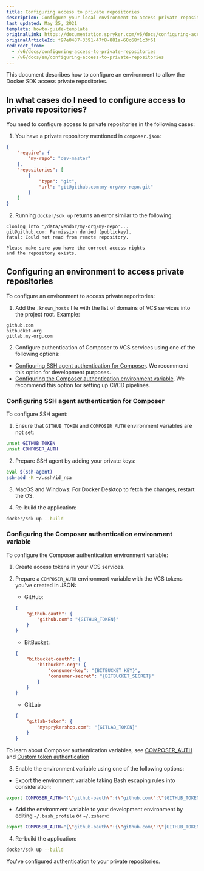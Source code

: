 ```yaml
---
title: Configuring access to private repositories
description: Configure your local environment to access private repositories.
last_updated: May 25, 2021
template: howto-guide-template
originalLink: https://documentation.spryker.com/v6/docs/configuring-access-to-private-repositories
originalArticleId: f97e0487-3391-47f8-881a-60c68f1c3f61
redirect_from:
  - /v6/docs/configuring-access-to-private-repositories
  - /v6/docs/en/configuring-access-to-private-repositories
---
```


This document describes how to configure an environment to allow the Docker SDK access private repositories.

## In what cases do I need to configure access to private repositories?

You need to configure access to private repositories in the following cases:

1. You have a private repository mentioned in `composer.json`:
```json
{
    "require": {
        "my-repo": "dev-master"
    },
    "repositories": [
        {
            "type": "git",
            "url": "git@github.com:my-org/my-repo.git"
        }
    ]
}
```

2. Running `docker/sdk up` returns an error similar to the following:
```
Cloning into '/data/vendor/my-org/my-repo'...
git@github.com: Permission denied (publickey).
fatal: Could not read from remote repository.

Please make sure you have the correct access rights
and the repository exists.
```

## Configuring an environment to access private repositories

To configure an environment to access private reporitories:

1. Add the `.known_hosts` file with the list of domains of VCS services into the project root. Example:
```
github.com
bitbucket.org
gitlab.my-org.com
```

2. Configure authentication of Composer to VCS services using one of the following options:
* [Configuring SSH agent authentication for Composer](#configuring-ssh-agent-authentication-for-composer). We recommend this option for development purposes.
* [Configuring the Composer authentication environment variable](#configuring-the-composer-authentication-environment-variable). We recommend this option for setting up CI/CD pipelines.


### Configuring SSH agent authentication for Composer

To configure SSH agent:

1. Ensure that `GITHUB_TOKEN` and `COMPOSER_AUTH` environment variables are not set:
```bash
unset GITHUB_TOKEN
unset COMPOSER_AUTH
```

2. Prepare SSH agent by adding your private keys:
```bash
eval $(ssh-agent)
ssh-add -K ~/.ssh/id_rsa
```

3. MacOS and Windows: For Docker Desktop to fetch the changes, restart the OS. 


4. Re-build the application:
```bash
docker/sdk up --build
```

### Configuring the Composer authentication environment variable

To configure the Composer authentication environment variable:

1. Create access tokens in your VCS services.
2. Prepare a `COMPOSER_AUTH` environment variable with the VCS tokens you've created in JSON:

   * GitHub:
    ```json
    {
        "github-oauth": {
            "github.com": "{GITHUB_TOKEN}"
        }
    }
    ```

   * BitBucket:
    ```json
    {
        "bitbucket-oauth": {
            "bitbucket.org": {
                "consumer-key": "{BITBUCKET_KEY}",
                "consumer-secret": "{BITBUCKET_SECRET}"
            }
        }
    }
    ```

    * GitLab
    ```json
    {
        "gitlab-token": {
            "mysprykershop.com": "{GITLAB_TOKEN}"
        }
    }
    ```

To learn about Composer authentication variables, see [COMPOSER_AUTH](https://getcomposer.org/doc/03-cli.md#composer-auth) and [Custom token authentication](https://getcomposer.org/doc/articles/authentication-for-private-packages.md#custom-token-authentication)

3. Enable the environment variable using one of the following options:

* Export the environment variable taking Bash escaping rules into consideration:
```bash
export COMPOSER_AUTH="{\"github-oauth\":{\"github.com\":\"{GITHUB_TOKEN}\"},\"gitlab-oauth\":{\"gitlab.com\":\"{GITLAB_TOKEN}\"},\"bitbucket-oauth\":{\"bitbucket.org\": {\"consumer-key\": \"{BITBUCKET_KEY}\", \"consumer-secret\": \"{BITBUCKET_SECRET}\"{% raw %}}}{% endraw %}}"
```
* Add the environment variable to your development environment by editing `~/.bash_profile` or `~/.zshenv`:
```bash
export COMPOSER_AUTH="{\"github-oauth\":{\"github.com\":\"{GITHUB_TOKEN}\"},\"gitlab-oauth\":{\"gitlab.com\":\"{GITLAB_TOKEN}\"},\"bitbucket-oauth\":{\"bitbucket.org\": {\"consumer-key\": \"{BITBUCKET_KEY}\", \"consumer-secret\": \"{BITBUCKET_SECRET}\"{% raw %}}}{% endraw %}}"
```

4. Re-build the application:

```bash
docker/sdk up --build
```

You've configured authentication to your private repositories.

